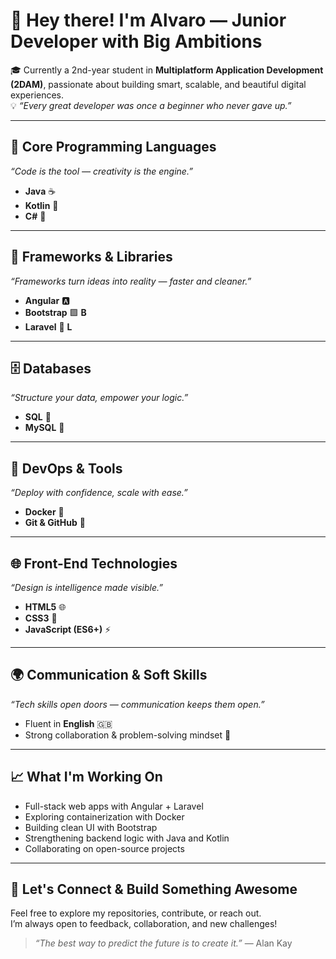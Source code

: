 # 👋 Hey there! I'm Alvaro — Junior Developer with Big Ambitions

🎓 Currently a 2nd-year student in **Multiplatform Application Development (2DAM)**, passionate about building smart, scalable, and beautiful digital experiences.  
💡 *“Every great developer was once a beginner who never gave up.”*

---

## 🧠 Core Programming Languages  
*“Code is the tool — creativity is the engine.”*

- **Java** ☕  
- **Kotlin** 🧬  
- **C#** 🎯

---

## 🧰 Frameworks & Libraries  
*“Frameworks turn ideas into reality — faster and cleaner.”*

- **Angular** 🅰️  
- **Bootstrap** 🟪 **B**  
- **Laravel** 🔴 **L**

---

## 🗄️ Databases  
*“Structure your data, empower your logic.”*

- **SQL** 🧠  
- **MySQL** 🐬

---

## 🐳 DevOps & Tools  
*“Deploy with confidence, scale with ease.”*

- **Docker** 🐳  
- **Git & GitHub** 🔧

---

## 🌐 Front-End Technologies  
*“Design is intelligence made visible.”*

- **HTML5** 🌐  
- **CSS3** 🎨  
- **JavaScript (ES6+)** ⚡

---

## 🌍 Communication & Soft Skills  
*“Tech skills open doors — communication keeps them open.”*

- Fluent in **English** 🇬🇧  
- Strong collaboration & problem-solving mindset 🤝

---

## 📈 What I'm Working On  
- Full-stack web apps with Angular + Laravel  
- Exploring containerization with Docker  
- Building clean UI with Bootstrap  
- Strengthening backend logic with Java and Kotlin  
- Collaborating on open-source projects

---

## 🚀 Let's Connect & Build Something Awesome  
Feel free to explore my repositories, contribute, or reach out.  
I’m always open to feedback, collaboration, and new challenges!

> *“The best way to predict the future is to create it.”* — Alan Kay
